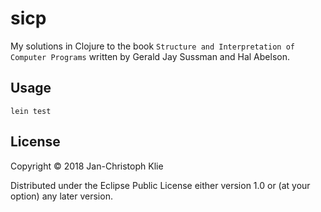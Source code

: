 # sicp

My solutions in Clojure to the book `Structure and Interpretation of Computer Programs` written by Gerald Jay Sussman and Hal Abelson.

## Usage

    lein test

## License

Copyright © 2018 Jan-Christoph Klie

Distributed under the Eclipse Public License either version 1.0 or (at
your option) any later version.
